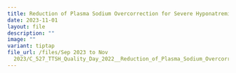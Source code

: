 ```yaml
---
title: Reduction of Plasma Sodium Overcorrection for Severe Hyponatremia Patients
date: 2023-11-01
layout: file
description: ""
image: ""
variant: tiptap
file_url: /files/Sep 2023 to Nov
  2023/C_527_TTSH_Quality_Day_2022__Reduction_of_Plasma_Sodium_Overcorrection_for_Severe_Hyponatremia_Patients.pdf
---
```

